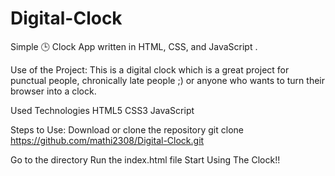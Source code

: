 # Digital-Clock
Simple 🕒 Clock App written in HTML, CSS, and JavaScript .

Use of the Project:
This is a digital clock which is a great project for punctual people, chronically late people ;) or anyone who wants to turn their browser into a clock.

Used Technologies
HTML5
CSS3
JavaScript

Steps to Use:
Download or clone the repository
git clone https://github.com/mathi2308/Digital-Clock.git

Go to the directory
Run the index.html file
Start Using The Clock!!
